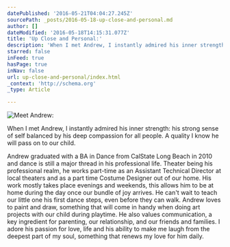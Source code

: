 ```yaml
---
datePublished: '2016-05-21T04:04:27.245Z'
sourcePath: _posts/2016-05-18-up-close-and-personal.md
author: []
dateModified: '2016-05-18T14:15:31.077Z'
title: 'Up Close and Personal:'
description: 'When I met Andrew, I instantly admired his inner strength: his strong sense of self balanced by his deep compassion for all people. A quality I know he will pass on to our child.'
starred: false
inFeed: true
hasPage: true
inNav: false
url: up-close-and-personal/index.html
_context: 'http://schema.org'
_type: Article

---
```

![Meet Andrew:](https://s3-us-west-2.amazonaws.com/the-grid-img/p/b8b72912395918110251acbae2504dd061333af5.jpg)

When I met Andrew, I instantly admired his inner strength: his strong sense of self balanced by his deep compassion for all people. A quality I know he will pass on to our child.

Andrew graduated with a BA in Dance from CalState Long Beach in 2010 and dance is still a major thread in his professional life. Theater being his professional realm, he works part-time as an Assistant Technical Director at local theaters and as a part time Costume Designer out of our home. His work mostly takes place evenings and weekends, this allows him to be at home during the day once our bundle of joy arrives. He can't wait to teach our little one his first dance steps, even before they can walk. Andrew loves to paint and draw, something that will come in handy when doing art projects with our child during playtime. He also values communication, a key ingredient for parenting, our relationship, and our friends and families. I adore his passion for love, life and his ability to make me laugh from the deepest part of my soul, something that renews my love for him daily.